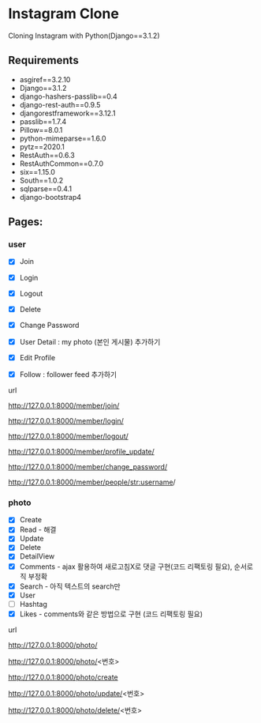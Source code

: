 # Instagram Clone

Cloning Instagram with Python(Django==3.1.2)

## Requirements
- asgiref==3.2.10
- Django==3.1.2
- django-hashers-passlib==0.4
- django-rest-auth==0.9.5
- djangorestframework==3.12.1
- passlib==1.7.4
- Pillow==8.0.1
- python-mimeparse==1.6.0
- pytz==2020.1
- RestAuth==0.6.3
- RestAuthCommon==0.7.0
- six==1.15.0
- South==1.0.2
- sqlparse==0.4.1
- django-bootstrap4


## Pages:

### user
- [x] Join
- [x] Login
- [x] Logout
- [x] Delete
- [x] Change Password
- [x] User Detail : my photo (본인 게시물) 추가하기
- [x] Edit Profile 
- [x] Follow : follower feed 추가하기
  

url

http://127.0.0.1:8000/member/join/

http://127.0.0.1:8000/member/login/

http://127.0.0.1:8000/member/logout/

http://127.0.0.1:8000/member/profile_update/

http://127.0.0.1:8000/member/change_password/

http://127.0.0.1:8000/member/people/<str:username>/

### photo
- [x] Create
- [x] Read - 해결
- [x] Update
- [x] Delete
- [x] DetailView
- [x] Comments - ajax 활용하여 새로고침X로 댓글 구현(코드 리팩토링 필요), 순서로직 부정확
- [x] Search - 아직 텍스트의 search만
- [x] User 
- [ ] Hashtag
- [x] Likes - comments와 같은 방법으로 구현 (코드 리팩토링 필요)

url

http://127.0.0.1:8000/photo/

http://127.0.0.1:8000/photo/<번호>

http://127.0.0.1:8000/photo/create

http://127.0.0.1:8000/photo/update/<번호>

http://127.0.0.1:8000/photo/delete/<번호>

